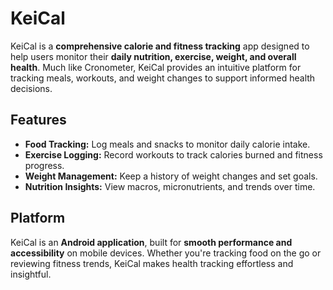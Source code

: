 ﻿# KeiCal
KeiCal is a **comprehensive calorie and fitness tracking** app designed to help users monitor their **daily nutrition, exercise, weight, and overall health**. Much like Cronometer, KeiCal provides an intuitive platform for tracking meals, workouts, and weight changes to support informed health decisions.

## Features
- **Food Tracking:** Log meals and snacks to monitor daily calorie intake.
- **Exercise Logging:** Record workouts to track calories burned and fitness progress.
- **Weight Management:** Keep a history of weight changes and set goals.
- **Nutrition Insights:** View macros, micronutrients, and trends over time.

## Platform
KeiCal is an **Android application**, built for **smooth performance and accessibility** on mobile devices. Whether you're tracking food on the go or reviewing fitness trends, KeiCal makes health tracking effortless and insightful.
